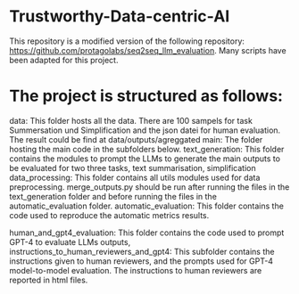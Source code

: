 # Trustworthy-Data-centric-AI

This repository is a modified version of the following repository: https://github.com/protagolabs/seq2seq_llm_evaluation. Many scripts have been adapted for this project.

# The project is structured as follows:

data: This folder hosts all the data. There are 100 sampels for task Summersation und Simplification and the json datei for human evaluation. The result could be find at data/outputs/agreggated
main: The folder hosting the main code in the subfolders below.
text_generation: This folder contains the modules to prompt the LLMs to generate the main outputs to be evaluated for two three tasks, text summarisation, simplification
data_processing: This folder contains all utils  modules used for data preprocessing.  merge_outputs.py should be run after running the files in the text_generation folder and before running the files in the automatic_evaluation folder. 
automatic_evaluation: This folder contains the code used to reproduce the automatic metrics results.

human_and_gpt4_evaluation: This folder contains the code used to prompt GPT-4 to evaluate LLMs outputs, 
instructions_to_human_reviewers_and_gpt4: This subfolder contains the instructions given to human reviewers, and the prompts used for GPT-4 model-to-model evaluation. The instructions to human reviewers are reported in html files. 
